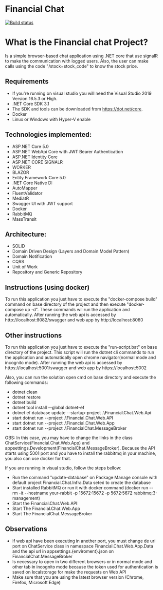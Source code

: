# Financial Chat

[![Build status](https://ci.appveyor.com/api/projects/status/rl2ja69994rt3ei6?svg=true)](https://ci.appveyor.com/project/yagooliver/financial-chat)


What is the Financial chat Project?
=====================
Is a simple browser-based chat application using .NET core that use signalR to make the communication with logged users. Also, the user can make calls using the code "/stock=stock_code" to know the stock price.

## Requirements

- If you're running on visual studio you will need the Visual Studio 2019 Version 16.5.3 or High.
- .NET Core SDK 3.1
- The SDK and tools can be downloaded from https://dot.net/core.
- Docker
- Linux or Windows with Hyper-V enable

## Technologies implemented:

- ASP.NET Core 5.0
- ASP.NET WebApi Core with JWT Bearer Authentication
- ASP.NET Identity Core
- ASP.NET CORE SIGNALR
- WORKER
- BLAZOR
- Entity Framework Core 5.0
- .NET Core Native DI
- AutoMapper
- FluentValidator
- MediatR
- Swagger UI with JWT support
- Docker
- RabbitMQ
- MassTransit

## Architecture:

- SOLID
- Domain Driven Design (Layers and Domain Model Pattern)
- Domain Notification
- CQRS
- Unit of Work
- Repository and Generic Repository

## Instructions (using docker)
To run this application you just have to execute the "docker-compose build" command on base directory of the project and then execute "docker-compose up -d". These commands wil run the application and automatically. After running the web api is accessed by http://localhost:8082/swagger and web app by http://localhost:8080

## Other instructions

To run this application you just have to execute the "run-script.bat" on base directory of the project. This script will run the dotnet cli commands to run the application and automatically open chrome navigator(normal mode and incognito mode). After running the web api is accessed by https://localhost:5001/swagger and web app by https://localhost:5002

Also, you can run the solution open cmd on base directory and execute the following commands:

- dotnet clean
- dotnet restore
- dotnet build
- dotnet tool install --global dotnet-ef
- dotnet ef database update --startup-project .\Financial.Chat.Web.Api
- start dotnet run --project .\Financial.Chat.Web.API
- start dotnet run --project .\Financial.Chat.Web.App
- start dotnet run --project .\FinancialChat.MessageBroker

OBS: In this case, you may have to change the links in the class ChatService(Financial.Chat.Web.App) and appsettings.Development(FinancialChat.MessageBroker).
Because the API starts using 5001 port and you have to install the rabbitmq in your machine, you also can use docker for that.

If you are running in visual studio, follow the steps bellow:
- Run the command "update-database" on Package Manage console with default project Financial.Chat.Infra.Data seted
to create the database
- Start installed RabbitMQ or run it with docker command (docker run --rm -it --hostname your-rabbit -p 15672:15672 -p 5672:5672 rabbitmq:3-management) 
- Start the Financial.Chat.Web.API
- Start The Financial.Chat.Web.App
- Start The FinancialChat.MessageBroker

## Observations
- If web api have been executing in another port, you must change de url port on ChatService class in namespace Financial.Chat.Web.App.Data
and the api url in appsettings.{enviroment}.json on FinancialChat.MessageBroker
- Is necessary to open in two different browsers or in normal mode and other tab in incognito mode because the token used for authentication is saved on localstorage for make the requests on Web API
- Make sure that you are using the latest browser version (Chrome, Firefox, Microsoft Edge)
